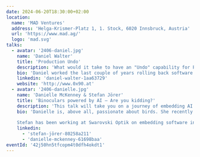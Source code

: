 ```yaml
---
date: 2024-06-20T18:30:00+02:00
location:
  name: 'MAD Ventures'
  address: 'Helga-Krismer-Platz 1, 1. Stock, 6020 Innsbruck, Austria'
  url: 'https://www.mad.ag/'
  logo: 'mad.svg'
talks:
  - avatar: '2406-daniel.jpg'
    name: 'Daniel Walter'
    title: 'Production Undo'
    description: 'What would it take to have an "Undo" capability for Production? In this talk we explore how we can achieve this simple concept, and what it would mean for how we write and think about software development and deployment.'
    bio: 'Daniel worked the last couple of years rolling back software at Google. While he left SRE behind him, he still occasionally rants about the state of software release processes.'
    linkedin: 'daniel-walter-1aa63729'
    website: 'http://www.0x90.at'
  - avatar: '2406-danielle.jpg'
    name: 'Danielle McKenney & Stefan Jörer'
    title: 'Binoculars powered by AI – Are you kidding?'
    description: 'This talk will take you on a journey of embedding AI models on the world’s first smart binocular. We look at the assumptions at the beginning of our project as well as the complexity of embedded software and the dependencies on other hardware components. We will discover the key learnings of our first prototype version and examine our current approach to meet user expectations. Besides the technical challenges when running AI models on an embedded hardware, you will get insights why in my opinion user experience plays an even more important role in AI applications than in others.'
    bio: 'Danielle is, above all, passionate about birds. She recently joined Swarovski Optik as a Data Engineer where she gets to combine her birding expertise with her interest in machine learning. Her role consists of evaluating and improving machine learning solutions that can be deployed on smart optical devices.
    
    Stefan has been working at Swarovski Optik on embedding software into sport optical solutions for more than six years now. Currently, his focus is on building up a highly capable in-house software development team. His background is in computer science, but starting with his research on wireless communication he has been diving deeper into embedded software; from bare metal real-time programming to running AI on dedicated hardware. He is passionate about building physical devices that are enriched with software features – such as the world’s first smart binocular.'
    linkedin:
      - 'stefan-jörer-80258a211'
      - 'danielle-mckenney-61698baa'
eventId: '42j50hn5tfcopm4t0dfh4okdt1'
---
```

